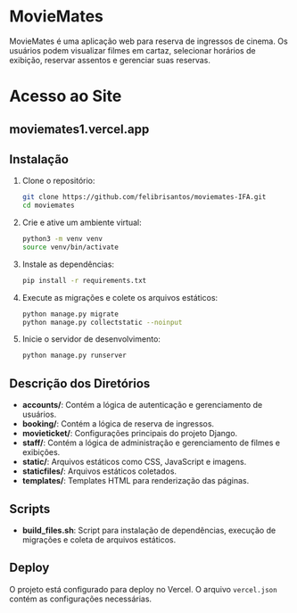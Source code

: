 # MovieMates

MovieMates é uma aplicação web para reserva de ingressos de cinema. Os usuários podem visualizar filmes em cartaz, selecionar horários de exibição, reservar assentos e gerenciar suas reservas.


# Acesso ao Site

## moviemates1.vercel.app

## Instalação

1. Clone o repositório:
    ```sh
    git clone https://github.com/felibrisantos/moviemates-IFA.git
    cd moviemates
    ```

2. Crie e ative um ambiente virtual:
    ```sh
    python3 -m venv venv
    source venv/bin/activate
    ```

3. Instale as dependências:
    ```sh
    pip install -r requirements.txt
    ```

4. Execute as migrações e colete os arquivos estáticos:
    ```sh
    python manage.py migrate
    python manage.py collectstatic --noinput
    ```

5. Inicie o servidor de desenvolvimento:
    ```sh
    python manage.py runserver
    ```

## Descrição dos Diretórios

- **accounts/**: Contém a lógica de autenticação e gerenciamento de usuários.
- **booking/**: Contém a lógica de reserva de ingressos.
- **movieticket/**: Configurações principais do projeto Django.
- **staff/**: Contém a lógica de administração e gerenciamento de filmes e exibições.
- **static/**: Arquivos estáticos como CSS, JavaScript e imagens.
- **staticfiles/**: Arquivos estáticos coletados.
- **templates/**: Templates HTML para renderização das páginas.

## Scripts

- **build_files.sh**: Script para instalação de dependências, execução de migrações e coleta de arquivos estáticos.

## Deploy

O projeto está configurado para deploy no Vercel. O arquivo `vercel.json` contém as configurações necessárias.

